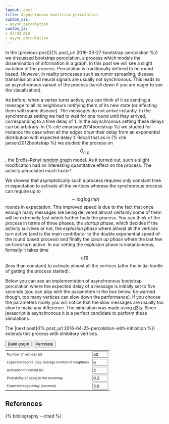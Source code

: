 ```yaml
---
layout: post
title: Asynchronous bootstrap percolation
custom_css:
- async_percolation
custom_js:
- d3/d3.min
- async_percolation
---
```

In the [previous post]({% post_url 2016-03-27-bootstrap-percolation %})
we discussed bootstrap percolation, a process which models the
dissemination of information in a graph. In this post we will see a
slight variation of the process. Percolation is traditionally defined to
be round based. However, in reality processes such as rumor spreading,
disease transmission and neural signals are usually not synchronous.
This leads to an asynchronous variant of the process (scroll down if you
are eager to see the visualisation).

As before, when a vertex turns active, you can think of it as sending a
message to all its neighbours notifying them of its new state (or
infecting them with some disease). The messages do not arrive instantly.
In the synchronous setting  we had to wait for one round until they
arrived, corresponding to a time delay of 1. In the asynchronous setting
these delays can be arbitrary. In {% cite einarsson2014bootstrap %} we
studied for instance the case when all the edges draw their delay from
an exponential distribution with expected delay 1. Recall that as in {%
cite janson2012bootstrap %} we studied the process on $$G_{n,p}$$, the
Erdős–Rényi [random
graph](https://en.wikipedia.org/wiki/Erdős–Rényi_model) model. As it
turned out, such a slight modification had an interesting quantitative
effect on the process. The activity percolated much faster!

We showed that asymptotically such a process requires only constant time
in expectation to activate all the vertices whereas the synchronous
process can require up to $$\sim\log\log(np)$$ rounds in expectation.
This improved speed is due to the fact that once enough many messages
are being delivered almost certainly some of them will be extremely fast
which further fuels the process. You can think of the process in terms
of three phases, the *startup phase*, which decides if the activity
survives or not, the *explosion phase* where almost all the vertices
turn active (and is the main contributor to the double exponential speed
of the round based process) and finally the *clean up phase* where the
last few vertices turn active. In our setting the explosion phase is
instantaneous, formally it takes time $$o(1)$$ (less than constant) to
activate almost all the vertices (after the initial hurdle of getting
the process started).

Below you can see an implementation of asynchronous bootstrap
percolation where the expected delay of a message is initially set to
five seconds (you can play with the parameters in the box below, be
warned though, too many vertices can slow down the performance). If you
choose the parameters nicely you will notice that the slow messages are
usually too slow to make any difference. The simulation was made using
[d3js](https://d3js.org). Since javascript is asynchronous it is a
perfect candidate to perform these simulations.

The [next post]({% post_url 2016-04-25-percolation-with-inhibition %}) extends this
process with inhibitory vertices.

<div id="simulation">
</div>

<form onsubmit="create_graph(); return false;" style="margin-bottom:20px">
  <input type="button" value="Build graph" onclick="create_graph()">
  <input type="button" value="Percolate" onclick="percolate()">
  <table style="max-width: 720px; font-size:75%; margin-bottom:10px">
  <tr>
    <td>
    <label for="nodeCount">Number of vertices (<i>n</i>)</label>
    </td>
    <td>
      <input id="nodeCount" type="text" value="50" style="width: 50px;">
    </td>
  </tr>
  <tr>
    <td>
    <label for="nNeighbours">Expected degree (<i>np</i>), average number
    of neighbors</label>
    </td>
    <td>
      <input id="nNeighbours" type="text" value="6" style="width: 50px;">
    </td>
  </tr>
  <tr>
    <td>
    <label for="kPerc">Activation threshold (<i>K</i>)</label>
    </td>
    <td>
      <input id="kPerc" type="text" value="2" style="width: 50px;">
    </td>
  </tr>
  <tr>
    <td>
    <label for="pBootstrap">Probability of being in the bootstrap</label>
    </td>
    <td>
      <input id="pBootstrap" type="text" value="0.2" style="width: 50px;">
    </td>
  </tr>
  <tr>
    <td>
    <label for="delay">Expected edge delay (seconds)</label>
    </td>
    <td>
      <input id="delay" type="text" value="5.0" style="width: 50px;">
    </td>
  </tr>
</table>
</form>

<p class="message" id="message" style="visibility:hidden;">

</p>

## References

{% bibliography --cited %}

